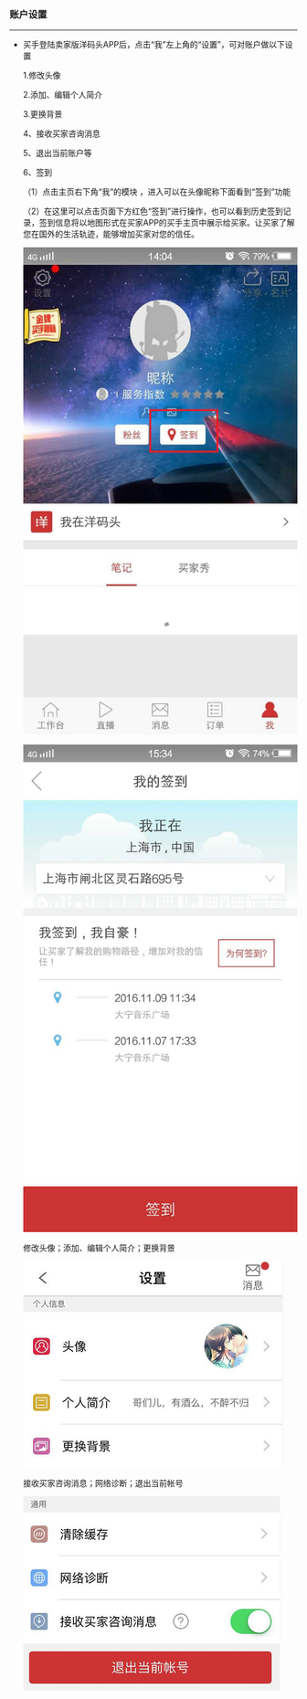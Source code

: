 ### 账户设置

---

* 买手登陆卖家版洋码头APP后，点击“我”左上角的“设置”，可对账户做以下设置

  1.修改头像

  2.添加、编辑个人简介

  3.更换背景

  4、接收买家咨询消息

  5、退出当前账户等

  6、签到

  （1）点击主页右下角“我”的模块 ，进入可以在头像昵称下面看到“签到”功能

  （2）在这里可以点击页面下方红色“签到”进行操作，也可以看到历史签到记录，签到信息将以地图形式在买家APP的买手主页中展示给买家。让买家了解您在国外的生活轨迹，能够增加买家对您的信任。

  ![](/sellerapp/images/zhsz_1.jpg)

  ![](/sellerapp/images/zhsz_1_1.jpg)

  修改头像；添加、编辑个人简介；更换背景

  ![](/sellerapp/images/zhsz_2.jpg)

  接收买家咨询消息；网络诊断；退出当前帐号

  ![](/sellerapp/images/zhsz_3.jpg)



